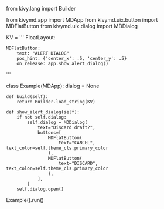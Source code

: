 from kivy.lang import Builder

from kivymd.app import MDApp
from kivymd.uix.button import MDFlatButton
from kivymd.uix.dialog import MDDialog

KV = '''
FloatLayout:

    MDFlatButton:
        text: "ALERT DIALOG"
        pos_hint: {'center_x': .5, 'center_y': .5}
        on_release: app.show_alert_dialog()
'''


class Example(MDApp):
    dialog = None

    def build(self):
        return Builder.load_string(KV)

    def show_alert_dialog(self):
        if not self.dialog:
            self.dialog = MDDialog(
                text="Discard draft?",
                buttons=[
                    MDFlatButton(
                        text="CANCEL", text_color=self.theme_cls.primary_color
                    ),
                    MDFlatButton(
                        text="DISCARD", text_color=self.theme_cls.primary_color
                    ),
                ],
            )
        self.dialog.open()


Example().run()